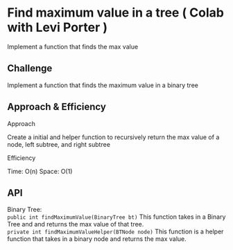 # Find maximum value in a tree ( Colab with Levi Porter )

Implement a function that finds the max value

## Challenge

Implement a function that finds the maximum value in a binary tree

## Approach & Efficiency

Approach

Create a initial and helper function to recursively return the max value of a node, left subtree, and right subtree

Efficiency

Time: O(n)
Space: O(1)

## API
Binary Tree:\
```public int findMaximumValue(BinaryTree bt)``` This function takes in a Binary Tree and and returns the max value of that tree.\
```private int findMaximumValueHelper(BTNode node)``` This function is a helper function that takes in a binary node and returns the max value.
